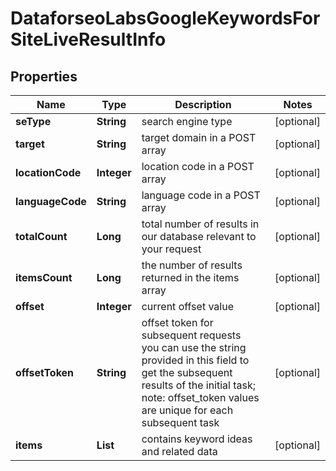 # DataforseoLabsGoogleKeywordsForSiteLiveResultInfo


## Properties

| Name | Type | Description | Notes |
|------------ | ------------- | ------------- | -------------|
**seType** | **String** | search engine type |[optional]|
**target** | **String** | target domain in a POST array |[optional]|
**locationCode** | **Integer** | location code in a POST array |[optional]|
**languageCode** | **String** | language code in a POST array |[optional]|
**totalCount** | **Long** | total number of results in our database relevant to your request |[optional]|
**itemsCount** | **Long** | the number of results returned in the items array |[optional]|
**offset** | **Integer** | current offset value |[optional]|
**offsetToken** | **String** | offset token for subsequent requests<br>you can use the string provided in this field to get the subsequent results of the initial task;<br>note: offset_token values are unique for each subsequent task |[optional]|
**items** | **List<KeywordDataInfo>** | contains keyword ideas and related data |[optional]|